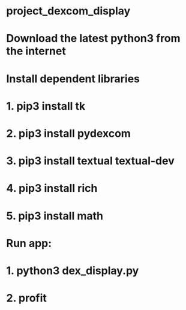 # project_dexcom_display

# Download the latest python3 from the internet

# Install dependent libraries

# 1. pip3 install tk
# 2. pip3 install pydexcom
# 3. pip3 install textual textual-dev 
# 4. pip3 install rich
# 5. pip3 install math

# Run app:
# 1. python3 dex_display.py
# 2. profit
